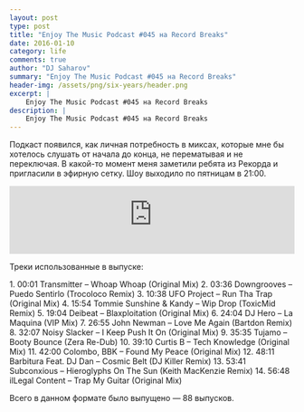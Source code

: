 ```yaml
---
layout: post
type: post
title: "Enjoy The Music Podcast #045 на Record Breaks"
date: 2016-01-10
category: life
comments: true
author: "DJ Saharov"
summary: "Enjoy The Music Podcast #045 на Record Breaks"
header-img: /assets/png/six-years/header.png
excerpt: |
    Enjoy The Music Podcast #045 на Record Breaks
description: |
    Enjoy The Music Podcast #045 на Record Breaks
---
```


<p>
<span class="firstcharacter">П</span>одкаст появился, как личная потребность в миксах, которые мне бы хотелось слушать от начала до конца, не перематывая и не переключая. В какой-то момент меня заметили ребята из Рекорда и пригласили в эфирную сетку. Шоу выходило по пятницам в 21:00.
</p>

<iframe width="100%" height="120" src="https://player-widget.mixcloud.com/widget/iframe/?hide_cover=1&feed=%2Fdjsaharovofficial%2Fenjoy-the-music-podcast-045%2F" frameborder="0" allow="encrypted-media; fullscreen; autoplay; idle-detection; speaker-selection; web-share;" ></iframe>

<p>Треки использованные в выпуске:</p>
1. 00:01 Transmitter – Whoap Whoap (Original Mix)
2. 03:36 Downgrooves – Puedo Sentirlo (Trocoloco Remix)
3. 10:38 UFO Project – Run Tha Trap (Original Mix)
4. 15:54 Tommie Sunshine & Kandy – Wip Drop (ToxicMid Remix) 
5. 19:04 Deibeat – Blaxploitation (Original Mix)
6. 24:04 DJ Hero – La Maquina (VIP Mix)
7. 26:55 John Newman – Love Me Again (Bartdon Remix)
8. 32:07 Noisy Slacker – I Keep Push It On (Original Mix)
9. 35:35 Tujamo – Booty Bounce (Zera Re-Dub)
10. 39:10 Curtis B – Tech Knowledge (Original Mix)
11. 42:00 Colombo, BBK – Found My Peace (Original Mix)
12. 48:11 Barbitura Feat. DJ Dan – Cosmic Belt (DJ Killer Remix)
13. 53:41 Subconxious – Hieroglyphs On The Sun (Keith MacKenzie Remix)
14. 56:48 ilLegal Content – Trap My Guitar (Original Mix)

<p>Всего в данном формате было выпущено &mdash; 88 выпусков.</p>